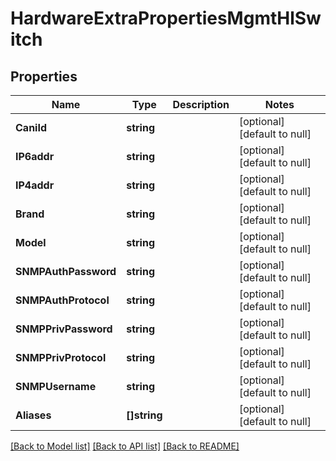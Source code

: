 # HardwareExtraPropertiesMgmtHlSwitch

## Properties
Name | Type | Description | Notes
------------ | ------------- | ------------- | -------------
**CaniId** | **string** |  | [optional] [default to null]
**IP6addr** | **string** |  | [optional] [default to null]
**IP4addr** | **string** |  | [optional] [default to null]
**Brand** | **string** |  | [optional] [default to null]
**Model** | **string** |  | [optional] [default to null]
**SNMPAuthPassword** | **string** |  | [optional] [default to null]
**SNMPAuthProtocol** | **string** |  | [optional] [default to null]
**SNMPPrivPassword** | **string** |  | [optional] [default to null]
**SNMPPrivProtocol** | **string** |  | [optional] [default to null]
**SNMPUsername** | **string** |  | [optional] [default to null]
**Aliases** | **[]string** |  | [optional] [default to null]

[[Back to Model list]](../README.md#documentation-for-models) [[Back to API list]](../README.md#documentation-for-api-endpoints) [[Back to README]](../README.md)

